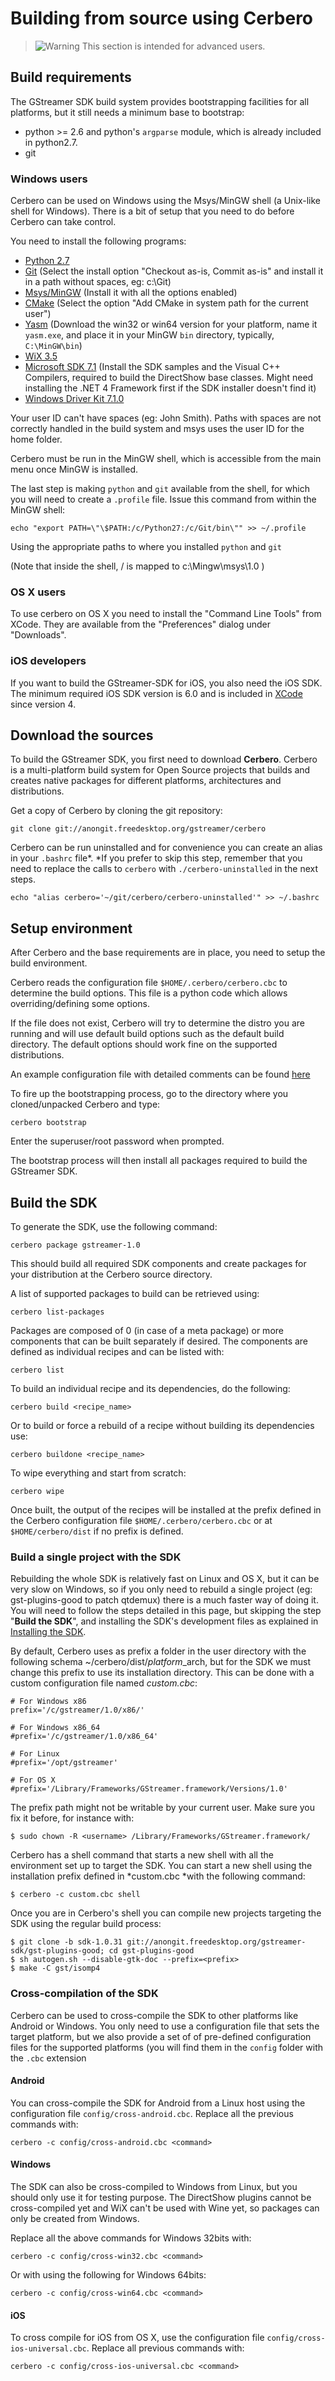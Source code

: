 # Building from source using Cerbero

> ![Warning] This section is intended for advanced users.
> </p>
> </td>

## Build requirements

The GStreamer SDK build system provides bootstrapping facilities for all
platforms, but it still needs a minimum base to bootstrap:

-   python &gt;= 2.6 and python's `argparse` module, which is already
    included in python2.7.
-   git

### Windows users

Cerbero can be used on Windows using the Msys/MinGW shell (a Unix-like
shell for Windows). There is a bit of setup that you need to do before
Cerbero can take control.

You need to install the following programs:

-   [Python 2.7]
-   [Git] (Select the install option "Checkout as-is, Commit as-is" and
    install it in a path without spaces, eg: c:\Git)
-   [Msys/MinGW] (Install it with all the options enabled)
-   [CMake] (Select the option "Add CMake in system path for the
    current user")
-   [Yasm] (Download the win32 or win64 version for your platform, name
    it `yasm.exe`, and place it in your MinGW `bin` directory,
    typically, `C:\MinGW\bin`)
-   [WiX 3.5]
-   [Microsoft SDK 7.1] (Install the SDK samples and the Visual C++
    Compilers, required to build the DirectShow base classes. Might need
    installing the .NET 4 Framework first if the SDK installer doesn't
    find it)
-   [Windows Driver Kit 7.1.0]

Your user ID can't have spaces (eg: John Smith). Paths with spaces are
not correctly handled in the build system and msys uses the user ID for
the home folder.

Cerbero must be run in the MinGW shell, which is accessible from the
main menu once MinGW is installed.

The last step is making `python` and `git` available from the shell, for
which you will need to create a `.profile` file. Issue this command from
within the MinGW shell:

`echo "export PATH=\"\$PATH:/c/Python27:/c/Git/bin\"" >> ~/.profile`

Using the appropriate paths to where you installed `python` and `git`

(Note that inside the shell, / is mapped to c:\Mingw\msys\1.0 )

### OS X users

To use cerbero on OS X you need to install the "Command Line Tools" from
XCode. They are available from the "Preferences" dialog under
"Downloads".

### iOS developers

If you want to build the GStreamer-SDK for iOS, you also need the iOS
SDK. The minimum required iOS SDK version is 6.0 and is included in
[XCode] since version 4.

## Download the sources

To build the GStreamer SDK, you first need to download **Cerbero**.
Cerbero is a multi-platform build system for Open Source projects that
builds and creates native packages for different platforms,
architectures and distributions.

Get a copy of Cerbero by cloning the git repository:

    git clone git://anongit.freedesktop.org/gstreamer/cerbero

Cerbero can be run uninstalled and for convenience you can create an
alias in your `.bashrc` file*. *If you prefer to skip this step,
remember that you need to replace the calls to `cerbero` with
`./cerbero-uninstalled` in the next steps.

    echo "alias cerbero='~/git/cerbero/cerbero-uninstalled'" >> ~/.bashrc

## Setup environment

After Cerbero and the base requirements are in place, you need to setup
the build environment.

Cerbero reads the configuration file `$HOME/.cerbero/cerbero.cbc` to
determine the build options. This file is a python code which allows
overriding/defining some options.

If the file does not exist, Cerbero will try to determine the distro you
are running and will use default build options such as the default build
directory. The default options should work fine on the supported
distributions.

An example configuration file with detailed comments can be found [here]

To fire up the bootstrapping process, go to the directory where you
cloned/unpacked Cerbero and type:

    cerbero bootstrap

Enter the superuser/root password when prompted.

The bootstrap process will then install all packages required to build
the GStreamer SDK.

## Build the SDK

To generate the SDK, use the following command:

    cerbero package gstreamer-1.0

This should build all required SDK components and create packages for
your distribution at the Cerbero source directory.

A list of supported packages to build can be retrieved using:

    cerbero list-packages

Packages are composed of 0 (in case of a meta package) or more
components that can be built separately if desired. The components are
defined as individual recipes and can be listed with:

    cerbero list

To build an individual recipe and its dependencies, do the following:

    cerbero build <recipe_name>

Or to build or force a rebuild of a recipe without building its
dependencies use:

    cerbero buildone <recipe_name>

To wipe everything and start from scratch:

    cerbero wipe

Once built, the output of the recipes will be installed at the prefix
defined in the Cerbero configuration file `$HOME/.cerbero/cerbero.cbc`
or at `$HOME/cerbero/dist` if no prefix is defined.

### Build a single project with the SDK

Rebuilding the whole SDK is relatively fast on Linux and OS X, but it
can be very slow on Windows, so if you only need to rebuild a single
project (eg: gst-plugins-good to patch qtdemux) there is a much faster
way of doing it. You will need to follow the steps detailed in this
page, but skipping the step "**Build the SDK**", and installing the
SDK's development files as explained in [Installing the SDK].

By default, Cerbero uses as prefix a folder in the user directory with
the following schema \~/cerbero/dist/$platform\_$arch, but for the SDK
we must change this prefix to use its installation directory. This can
be done with a custom configuration file named *custom.cbc*:

    # For Windows x86
    prefix='/c/gstreamer/1.0/x86/'

    # For Windows x86_64
    #prefix='/c/gstreamer/1.0/x86_64'

    # For Linux
    #prefix='/opt/gstreamer'

    # For OS X
    #prefix='/Library/Frameworks/GStreamer.framework/Versions/1.0'

The prefix path might not be writable by your current user. Make sure
you fix it before, for instance with:

    $ sudo chown -R <username> /Library/Frameworks/GStreamer.framework/

Cerbero has a shell command that starts a new shell with all the
environment set up to target the SDK. You can start a new shell using
the installation prefix defined in *custom.cbc *with the following
command:

    $ cerbero -c custom.cbc shell

Once you are in Cerbero's shell you can compile new projects targeting
the SDK using the regular build process:

    $ git clone -b sdk-1.0.31 git://anongit.freedesktop.org/gstreamer-sdk/gst-plugins-good; cd gst-plugins-good
    $ sh autogen.sh --disable-gtk-doc --prefix=<prefix>
    $ make -C gst/isomp4

### Cross-compilation of the SDK

Cerbero can be used to cross-compile the SDK to other platforms like
Android or Windows. You only need to use a configuration file that sets
the target platform, but we also provide a set of of pre-defined
configuration files for the supported platforms (you will find them in
the `config` folder with the `.cbc` extension

#### Android

You can cross-compile the SDK for Android from a Linux host using the
configuration file `config/cross-android.cbc`. Replace all the previous
commands with:

    cerbero -c config/cross-android.cbc <command>

#### Windows

The SDK can also be cross-compiled to Windows from Linux, but you should
only use it for testing purpose. The DirectShow plugins cannot be
cross-compiled yet and WiX can't be used with Wine yet, so packages can
only be created from Windows.

Replace all the above commands for Windows 32bits with:

    cerbero -c config/cross-win32.cbc <command>

Or with using the following for Windows 64bits:

    cerbero -c config/cross-win64.cbc <command>

#### iOS

To cross compile for iOS from OS X, use the configuration file
`config/cross-ios-universal.cbc`. Replace all previous commands with:

    cerbero -c config/cross-ios-universal.cbc <command>

  [Warning]: images/icons/emoticons/warning.png
  [Python 2.7]: http://www.python.org/getit/releases/2.7/
  [Git]: http://code.google.com/p/msysgit/downloads/list?q=full+installer+official+git
  [Msys/MinGW]: https://sourceforge.net/projects/mingw/files/Installer/mingw-get-inst/
  [CMake]: http://www.cmake.org/cmake/resources/software.htm
  [Yasm]: http://yasm.tortall.net/Download.html
  [WiX 3.5]: http://wix.codeplex.com/releases/view/60102
  [Microsoft SDK 7.1]: http://www.microsoft.com/en-us/download/details.aspx?id=8279
  [Windows Driver Kit 7.1.0]: http://msdn.microsoft.com/en-us/windows/hardware/hh852365
  [XCode]: https://developer.apple.com/devcenter/ios/index.action#downloads
  [here]: http://www.freedesktop.org/software/gstreamer-sdk/cerbero.cbc.template
  [Installing the SDK]: Installing+the+SDK.markdown
